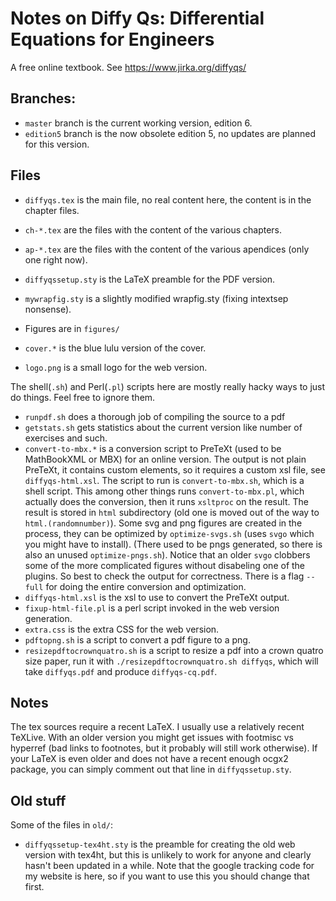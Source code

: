 # Notes on Diffy Qs: Differential Equations for Engineers

A free online textbook.  See https://www.jirka.org/diffyqs/

## Branches:

* ``master`` branch is the current working version, edition 6.
* ``edition5`` branch is the now obsolete edition 5, no updates are planned for this version.

## Files

* ``diffyqs.tex`` is the main file, no real content here, the content is in the chapter files.
* ``ch-*.tex`` are the files with the content of the various chapters.
* ``ap-*.tex`` are the files with the content of the various apendices (only one right now).
* ``diffyqssetup.sty`` is the LaTeX preamble for the PDF version.
* ``mywrapfig.sty`` is a slightly modified wrapfig.sty (fixing intextsep nonsense).

* Figures are in ``figures/``

* ``cover.*`` is the blue lulu version of the cover.
* ``logo.png`` is a small logo for the web version.

The shell(``.sh``) and Perl(``.pl``) scripts here are mostly really hacky ways to just do things.  Feel free to ignore them.

* ``runpdf.sh`` does a thorough job of compiling the source to a pdf
* ``getstats.sh`` gets statistics about the current version like number of exercises and such.
* ``convert-to-mbx.*`` is a conversion script to PreTeXt (used to be MathBookXML or MBX) for an online version.  The output is not plain PreTeXt, it contains custom elements, so it requires a custom xsl file, see ``diffyqs-html.xsl``.  The script to run is ``convert-to-mbx.sh``, which is a shell script.  This among other things runs ``convert-to-mbx.pl``, which actually does the conversion, then it runs ``xsltproc`` on the result.  The result is stored in ``html`` subdirectory (old one is moved out of the way to ``html.(randomnumber)``).  Some svg and png figures are created in the process, they can be optimized by ``optimize-svgs.sh`` (uses ``svgo`` which you might have to install).  (There used to be pngs generated, so there is also an unused ``optimize-pngs.sh``).  Notice that an older ``svgo`` clobbers some of the more complicated figures without disabeling one of the plugins.  So best to check the output for correctness.  There is a flag ``--full`` for doing the entire conversion and optimization.
* ``diffyqs-html.xsl`` is the xsl to use to convert the PreTeXt output.
* ``fixup-html-file.pl`` is a perl script invoked in the web version generation.
* ``extra.css`` is the extra CSS for the web version.
* ``pdftopng.sh`` is a script to convert a pdf figure to a png.
* ``resizepdftocrownquatro.sh`` is a script to resize a pdf into a crown quatro size paper, run it with ``./resizepdftocrownquatro.sh diffyqs``, which will take ``diffyqs.pdf`` and produce ``diffyqs-cq.pdf``.

## Notes

The tex sources require a recent LaTeX.  I usually use a relatively recent TeXLive.  With an older version you might get issues with footmisc vs hyperref (bad links to footnotes, but it probably will still work otherwise).  If your LaTeX is even older and does not have a recent enough ocgx2 package, you can simply comment out that line in ``diffyqssetup.sty``.

## Old stuff

Some of the files in ``old/``:

* ``diffyqssetup-tex4ht.sty`` is the preamble for creating the old web version with tex4ht, but this is unlikely to work for anyone and clearly hasn't been updated in a while.  Note that the google tracking code for my website is here, so if you want to use this you should change that first.
